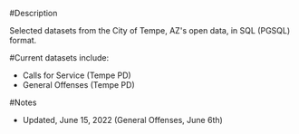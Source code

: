 #Description

Selected datasets from the City of Tempe, AZ's open data, in SQL (PGSQL) format.

#Current datasets include:

* Calls for Service (Tempe PD)
* General Offenses (Tempe PD)

#Notes

* Updated, June 15, 2022 (General Offenses, June 6th)

